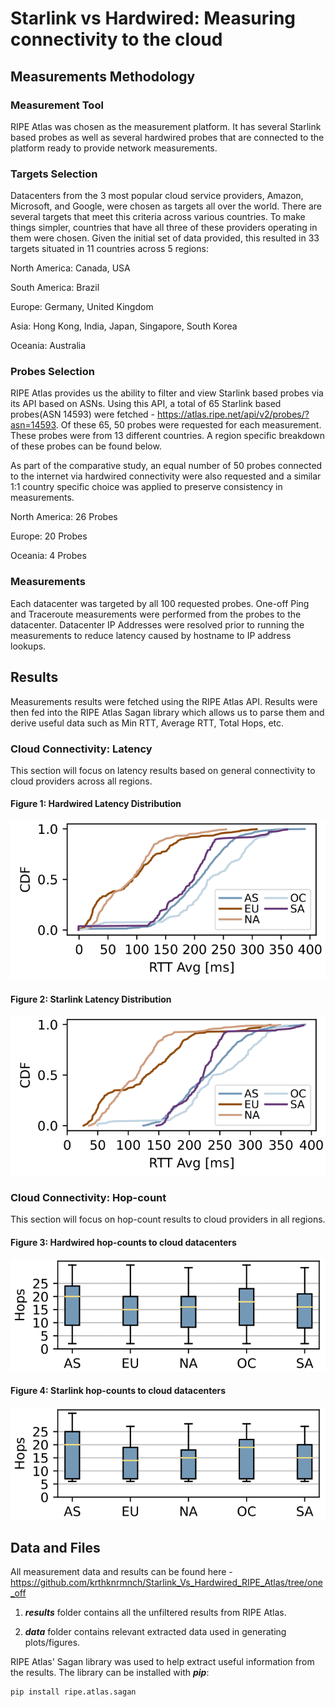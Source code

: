 # Starlink vs Hardwired: Measuring connectivity to the cloud

## Measurements Methodology

### Measurement Tool

RIPE Atlas was chosen as the measurement platform. It has several Starlink based probes as well as several hardwired probes that are connected to the platform ready to provide network measurements.

### Targets Selection

Datacenters from the 3 most popular cloud service providers, Amazon, Microsoft, and Google, were chosen as targets all over the world. There are several targets that meet this criteria across various countries. To make things simpler, countries that have all three of these providers operating in them were chosen. Given the initial set of data provided, this resulted in 33 targets situated in 11 countries across 5 regions:

North America: Canada, USA

South America: Brazil

Europe: Germany, United Kingdom

Asia: Hong Kong, India, Japan, Singapore, South Korea

Oceania: Australia

### Probes Selection

RIPE Atlas provides us the ability to filter and view Starlink based probes via its API based on ASNs. Using this API, a total of 65 Starlink based probes(ASN 14593) were fetched - https://atlas.ripe.net/api/v2/probes/?asn=14593. Of these 65, 50 probes were requested for each measurement. These probes were from 13 different countries. A region specific breakdown of these probes can be found below.

As part of the comparative study, an equal number of 50 probes connected to the internet via hardwired connectivity were also requested and a similar 1:1 country specific choice was applied to preserve consistency in measurements.

North America: 26 Probes

Europe: 20 Probes

Oceania: 4 Probes

### Measurements

Each datacenter was targeted by all 100 requested probes. One-off Ping and Traceroute measurements were performed from the probes to the datacenter. Datacenter IP Addresses were resolved prior to running the measurements to reduce latency caused by hostname to IP address lookups.

## Results

Measurements results were fetched using the RIPE Atlas API. Results were then fed into the RIPE Atlas Sagan library which allows us to parse them and derive useful data such as Min RTT, Average RTT, Total Hops, etc.

### Cloud Connectivity: Latency

This section will focus on latency results based on general connectivity to cloud providers across all regions.

#### Figure 1: Hardwired Latency Distribution

![png](figures/rtt_avg_cdf_hardwired.png)

#### Figure 2: Starlink Latency Distribution

![png](figures/rtt_avg_cdf_starlink.png)
    
### Cloud Connectivity: Hop-count

This section will focus on hop-count results to cloud providers in all regions.

#### Figure 3: Hardwired hop-counts to cloud datacenters

![png](figures/hops_box_hardwired.png)
    
#### Figure 4: Starlink hop-counts to cloud datacenters

![png](figures/hops_box_starlink.png)
    
## Data and Files

All measurement data and results can be found here - https://github.com/krthknrmnch/Starlink_Vs_Hardwired_RIPE_Atlas/tree/one_off

1. ***results*** folder contains all the unfiltered results from RIPE Atlas.

2. ***data*** folder contains relevant extracted data used in generating plots/figures.

RIPE Atlas' Sagan library was used to help extract useful information from the results. The library can be installed with ***pip***:

    pip install ripe.atlas.sagan
